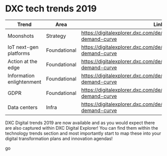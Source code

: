 # DXC tech trends 2019

|Trend |Area |Link |
|---|---|---|
Moonshots  | Strategy| https://digitalexplorer.dxc.com/de/stats/technology/435525/dxc-demand-curve 
IoT next-gen platforms  | Foundational | https://digitalexplorer.dxc.com/de/stats/technology/435526/dxc-demand-curve 
Action at the edge | Foundational | https://digitalexplorer.dxc.com/de/stats/technology/435527/dxc-demand-curve 
Information enlightenment  |  Foundational | https://digitalexplorer.dxc.com/de/stats/technology/435528/dxc-demand-curve 
GDPR | Foundational | https://digitalexplorer.dxc.com/de/stats/technology/435529/dxc-demand-curve 
Data centers | Infra | https://digitalexplorer.dxc.com/de/stats/technology/435530/dxc-demand-curve 




DXC Digital trends 2019 are now available and as you would expect there are also captured within DXC Digital Explorer!
You can find them within the technology trends section and most importantly start to map these into your digital transformation plans and innovation agendas!

go 